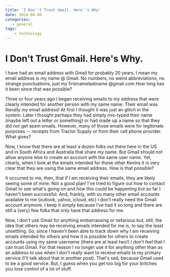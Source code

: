 ```yaml
---
title: 'I Don''t Trust Gmail. Here''s Why'
date: 2024-04-08
categories:
   - general
tags:
    - technology
---
```


# I Don't Trust Gmail. Here's Why.

I have had an email address with Gmail for probably 20 years.  I mean my email address is my name @ Gmail. No numbers, no weird abbreviations, no strange punctuations, just my firstnamelastname @gmail.com How long has it been since that was possible?

Three or four years ago I began receiving emails to my address that were clearly intended for another pers<!-- more -->on with my same name.  Their email was literally my email address!  At first I thought it was just an glitch in the system. Later I thought perhaps they had simply mis-typed their name (maybe left out a letter or something) or had made up a name so that they did not get spam emails.  However, many of those emails were for legitimate purposes -- receipts from Tractor Supply or from their cell phone provider.  What gives?

Now, I know that there are at least a dozen folks out there here in the US and in South Africa and Australia that share my name.  But Gmail should not allow anyone else to create an account with the same user name.  Yet, clearly, when I look at the emails intended for those other Kevins it is very clear that they are using the same email address.  How is that possible?

It occurred to me, then, that if I am receiving their emails, they are likely seeing some of mine.  Not a good plan!  I've tried to figure out how to contact Gmail to see what's going on and how this could be happening but so far I haven't been successful.  And, frankly, with so many other email accounts available to me (outlook, yahoo, icloud, etc) I don't really need the Gmail account anymore.  I keep it simply because I've had it so long and there are still a (very) few folks that only have that address for me.  

Now, I don't use Gmail for anything embarrassing or nefarious but, still, the idea that others may be receiving emails intended for me is, to say the least unsettling. So, since I haven't been able to track down why I am receiving emails intended for others and how it is possible for others to create accounts using my same username (there are at least two!) I don't feel that I can trust Gmail. For that reason I no longer use it for anything other than as an address to use when I don't really want to receive emails to my primary service (I'll talk about that in another post).  That's sad, because Gmail used to be a good service.  But, I guess when you get too big for your britches you lose control of a lot of stuff.
